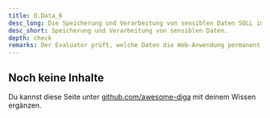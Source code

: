 ```yaml
---
title: O.Data_6
desc_long: Die Speicherung und Verarbeitung von sensiblen Daten SOLL im Hintergrundsystem erfolgen.
desc_short: Speicherung und Verarbeitung von sensiblen Daten.      
depth: check
remarks: Der Evaluator prüft, welche Daten die Web-Anwendung permanent speichert bzw. verarbeitet. Er ermittelt das Risiko, das durch eine solche Speicherung und Verarbeitung in der Anwendung entsteht und nimmt es in die Risikobewertung mit auf.
---
```


## Noch keine Inhalte

Du kannst diese Seite unter [github.com/awesome-diga](https://github.com/awesome-diga/tr-faq) mit deinem Wissen ergänzen.
